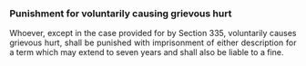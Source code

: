 ### Punishment for voluntarily causing grievous hurt
<div style="text-align: justify">

Whoever, except in the case provided for by Section 335, voluntarily causes grievous hurt, shall be punished with imprisonment of either description for a term which may extend to seven years and shall also be liable to a fine.

</div>
